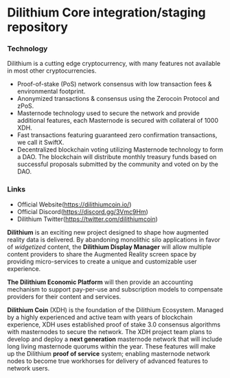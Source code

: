 Dilithium Core integration/staging repository
=======================

### Technology
Dilithium is a cutting edge cryptocurrency, with many features not available in most other cryptocurrencies.

* Proof-of-stake (PoS) network consensus with low transaction fees & environmental footprint.
* Anonymized transactions & consensus using the Zerocoin Protocol and zPoS.
* Masternode technology used to secure the network and provide additional features, each Masternode is secured with collateral of 1000 XDH.
* Fast transactions featuring guaranteed zero confirmation transactions, we call it SwiftX.
* Decentralized blockchain voting utilizing Masternode technology to form a DAO. The blockchain will distribute monthly treasury funds based on successful proposals submitted by the community and voted on by the DAO.

### Links
* Official Website(https://dilithiumcoin.io/)
* Official Discord(https://discord.gg/3Vmc9Hm)
* Dilithium Twitter(https://twitter.com/dilithiumcoin)

<p><strong>Dilithium</strong> is an exciting new project designed to shape how augmented reality data is delivered.  By abandoning monolithic silo applications in favor of <em>widgetized</em> content, the <strong>Dilithium Display Manager</strong> will allow multiple content providers to share the Augmented Reality screen space by providing micro-services to create a unique and customizable user experience.</p>
<p><strong>The Dilithium Economic Platform</strong> will then provide an accounting mechanism to support pay-per-use and subscription models to compensate providers for their content and services.<p>
<p><strong>Dilithium Coin</strong> (XDH) is the foundation of the Dilithium Ecosystem.  Managed by a highly experienced and active team with years of blockchain experience, XDH uses established proof of stake 3.0 consensus algorithms with masternodes to secure the network.  The XDH project team plans to develop and deploy a <strong>next generation</strong> masternode network that will include long living masternode quorums within the year.  These features will make up the Dilithium <strong>proof of service</strong> system; enabling masternode network nodes to become true workhorses for delivery of advanced features to network users.</p>
